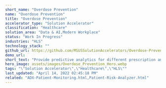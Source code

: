 ```yaml
---
short_name: "Overdose Prevention"
name: "Overdose Prevention"
title: "Overdose Prevention"
accelerator_type: "Solution Accelerator"
classification: "Healthcare"
solution_area: "Data & AI,Modern Workplace"
status: "Work In Progress"
industries: "HLS"
technology_stack: ""
github_url: https://github.com/MSUSSolutionAccelerators/Overdose-Prevention-Solution-Accelerator
demo_url: 
short_text: "Provide predictive analytics for different prescription and distribution services"
hero_image: assets/images/Overdose_Prevention_Hero.webp
tags: "\"Solution Accelerator\",\"Healthcare\",\"HLS\""
last_updated: "April 14, 2022 02:45:18 PM"
related: "ADX-Patient-Monitoring.html,Patient-Risk-Analyzer.html"
---
```

